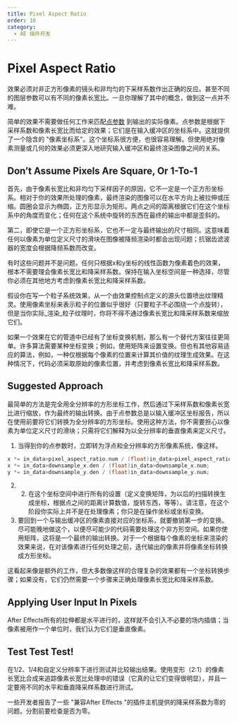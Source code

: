 ```yaml
---
title: Pixel Aspect Ratio
order: 10
category:
  - AE 插件开发
---
```


# Pixel Aspect Ratio

效果必须对非正方形像素的镜头和非均匀的下采样系数作出正确的反应。甚至不同的图层参数可以有不同的像素长宽比。一旦你理解了其中的概念，做到这一点并不难。

简单的效果不需要做任何工作来匹配[点参数](.../effect-basics/parameters.html) 到输出的实际像素。点参数是根据下采样系数和像素长宽比而给定的效果；它们是在输入缓冲区的坐标系中。这就提供了一个隐含的 "像素坐标系"。这个坐标系很方便，也很容易理解。但使用绝对像素测量或几何的效果必须更深入地研究输入缓冲区和最终渲染图像之间的关系。

## Don’t Assume Pixels Are Square, Or 1-To-1

首先，由于像素长宽比和非均匀下采样因子的原因，它不一定是一个正方形坐标系。相对于你的效果所处理的像素，最终渲染的图像可以在水平方向上被拉伸或压缩。圆圈会显示为椭圆，正方形显示为矩形。两点之间的距离根据它们在这个坐标系中的角度而变化；任何在这个系统中旋转的东西在最终的输出中都是歪斜的。

第二，即使它是一个正方形坐标系，它也不一定与最终输出的尺寸相同。这意味着任何以像素为单位定义尺寸的滑块在图像被降频渲染时都会出现问题；抗锯齿滤波器的宽度会根据降频系数而改变。

有时这些问题并不是问题。任何只根据x和y坐标的线性函数为像素着色的效果，根本不需要理会像素长宽比和降采样系数。保持在输入坐标空间是一种选择，尽管你必须在其他地方考虑到像素长宽比和降采样系数。

假设你在写一个粒子系统效果，从一个由效果控制点定义的源头位置喷出纹理精灵。使用像素坐标来表示粒子的位置似乎很好（只要粒子不必围绕一个点旋转），但是当你实际_渲染_粒子纹理时，你将不得不通过像素长宽比和降采样系数来缩放它们。

如果一个效果在它的管道中已经有了坐标变换机制，那么有一个替代方案往往更简单。许多算法需要某种坐标变换；例如，使用矩阵来设置变换。但也有其他容易适应的算法，例如，一种仅根据每个像素的位置来计算其价值的纹理生成效果。在这种情况下，代码必须采取原始的像素位置，并考虑到像素长宽比和降采样系数。

## Suggested Approach

最简单的方法是完全用全分辨率的方形坐标工作，然后通过下采样系数和像素长宽比进行缩放，作为最终的输出转换。由于点参数总是以输入缓冲区坐标报告，所以在使用前要将它们转换为全分辨率的方形坐标。使用这种方法，你不需要担心以像素为单位定义尺寸的滑块；只需将它们解释为以全分辨率的垂直像素来定义尺寸。

1. 当得到你的点参数时，立即转为浮点和全分辨率的方形像素系统，像这样。

```cpp
x *= in_data>pixel_aspect_ratio.num / (float)in_data>pixel_aspect_ratio.den;
x *= in_data>downsample_x.den / (float)in_data>downsample_x.num;
y *= in_data>downsample_y.den / (float)in_data>downsample_y.num;

```

2. 2. 在这个坐标空间中进行所有的设置（定义变换矩阵，为以后的扫描转换生成坐标，根据点之间的距离计算数值，旋转东西，等等）。请注意，在这个阶段你实际上并不是在处理像素；你只是在操作坐标或坐标变换。
3. 要回到一个与输出缓冲区的像素直接对应的坐标系，就要撤销第一步的变换。尽可能晚地做这个，以便尽可能少的代码需要处理这个非方形空间。如果你使用矩阵，这将是一个最终的输出转换。对于一个根据每个像素的坐标来渲染的效果来说，在对该像素进行任何处理之前，迭代输出的像素并将像素坐标转换成方形坐标。

这看起来像是额外的工作，但大多数像这样的合理复杂的效果都有一个坐标转换步骤；如果没有，它们仍然需要一个步骤来正确处理像素长宽比和降采样系数。

## Applying User Input In Pixels

After Effects所有的拉伸都是水平进行的，这样就不会引入不必要的场内插值；当像素被用作一个单位时，我们认为它们是垂直像素。

## Test Test Test!

在1/2、1/4和自定义分辨率下进行测试并比较输出结果。使用变形（2:1）的像素长宽比合成来追踪像素长宽比处理中的错误（它真的让它们变得很明显），并且一定要用不同的水平和垂直降采样系数进行测试。

一些开发者报告了一些 "兼容After Effects "的插件主机提供的降采样系数为零的问题。分割前要检查是否为零。